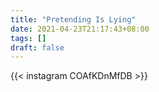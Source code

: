 ```yaml
---
title: "Pretending Is Lying"
date: 2021-04-23T21:17:43+08:00
tags: []
draft: false
---
```

{{< instagram COAfKDnMfDB >}}
